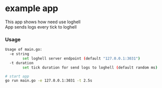 # example app
This app shows how need use loghell \
App sends logs every tick to loghell

### Usage
```bash
Usage of main.go:
  -e string
    	set loghell server endpoint (default "127.0.0.1:3031")
  -t duration
    	set tick duration for send logs to loghell (default random ms)

# start app
go run main.go -e 127.0.0.1:3031 -t 2.5s
```
